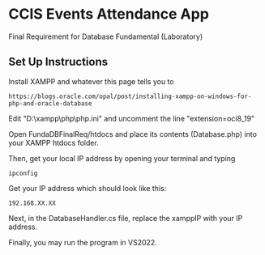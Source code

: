 # CCIS Events Attendance App

Final Requirement for Database Fundamental (Laboratory)

## Set Up Instructions

Install XAMPP and whatever this page tells you to
```
https://blogs.oracle.com/opal/post/installing-xampp-on-windows-for-php-and-oracle-database
```

Edit "D:\xampp\php\php.ini" and uncomment the line "extension=oci8_19"

Open FundaDBFinalReq/htdocs and place its contents (Database.php) into your XAMPP htdocs folder.

Then, get your local IP address by opening your terminal and typing

```
ipconfig
```
Get your IP address which should look like this:
```
192.168.XX.XX
```
Next, in the DatabaseHandler.cs file, replace the xamppIP with your IP address.

Finally, you may run the program in VS2022.
